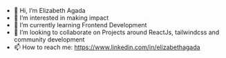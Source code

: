 - 👋 Hi, I’m Elizabeth Agada
- 👀 I’m interested in making impact
- 🌱 I’m currently learning Frontend Development
- 💞️ I’m looking to collaborate on Projects around ReactJs, tailwindcss and community development
- 📫 How to reach me: https://www.linkedin.com/in/elizabethagada

<!---
elizabeth-agada/elizabeth-agada is a ✨ special ✨ repository because its `README.md` (this file) appears on your GitHub profile.
You can click the Preview link to take a look at your changes.
--->
